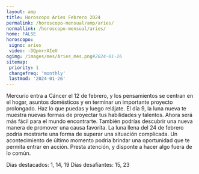 ```yaml
---
layout: amp
title: Horoscopo Aries Febrero 2024 
permalink: /horoscopo-mensual/amp/aries/
normallink: /horoscopo-mensual/aries/
home: FALSE
horoscopo:
 signo: aries
 video: -DQpmrrAIeU
ogimg: /images/mes/Aries_mes.png#2024-01-26
sitemap:
 priority: 1
 changefreq: 'monthly'
 lastmod: '2024-01-26'
---
```



Mercurio entra a Cáncer el 12 de febrero, y los pensamientos se centran en el hogar, asuntos domésticos y en terminar un importante proyecto prolongado. Haz lo que puedas y luego relájate. El día 9, la luna nueva te muestra nuevas formas de proyectar tus habilidades y talentos. Ahora será más fácil para el mundo encontrarte. También podrías descubrir una nueva manera de promover una causa favorita. La luna llena del 24 de febrero podría mostrarte una forma de superar una situación complicada. Un acontecimiento de último momento podría brindar una oportunidad que te permita entrar en acción. Presta atención, y disponte a hacer algo fuera de lo común. 

Días destacados: 1, 14, 19
Días desafiantes: 15, 23